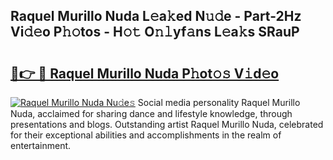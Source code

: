 ## Raquel Murillo Nuda L𝚎a𝚔ed N𝚞𝚍e - Part-2Hz Vi𝚍𝚎o P𝚑𝚘tos - H𝚘𝚝 O𝚗𝚕yf𝚊ns L𝚎a𝚔s SRauP

# <h2><a href="http://kf2t4s3.oniu.top/?m=Raquel+Murillo+Nuda">🔗👉 🔴 Raquel Murillo Nuda P𝚑ot𝚘𝚜 V𝚒d𝚎o</a></h2>

[![Raquel Murillo Nuda Nu𝚍e𝚜](https://i.imgur.com/0qMVB7G.gif)](http://kf2t4s3.oniu.top/?m=Raquel+Murillo+Nuda)
Social media personality Raquel Murillo Nuda, acclaimed for sharing dance and lifestyle knowledge, through presentations and blogs. Outstanding artist Raquel Murillo Nuda, celebrated for their exceptional abilities and accomplishments in the realm of entertainment.  
